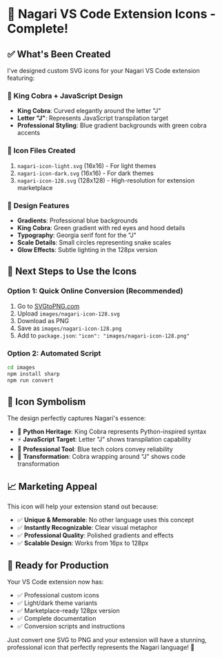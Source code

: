 # 🎨 Nagari VS Code Extension Icons - Complete!

## ✅ What's Been Created

I've designed custom SVG icons for your Nagari VS Code extension featuring:

### 🐍 **King Cobra + JavaScript Design**
- **King Cobra**: Curved elegantly around the letter "J"
- **Letter "J"**: Represents JavaScript transpilation target
- **Professional Styling**: Blue gradient backgrounds with green cobra accents

### 📁 **Icon Files Created**
1. `nagari-icon-light.svg` (16x16) - For light themes
2. `nagari-icon-dark.svg` (16x16) - For dark themes
3. `nagari-icon-128.svg` (128x128) - High-resolution for extension marketplace

### 🎨 **Design Features**
- **Gradients**: Professional blue backgrounds
- **King Cobra**: Green gradient with red eyes and hood details
- **Typography**: Georgia serif font for the "J"
- **Scale Details**: Small circles representing snake scales
- **Glow Effects**: Subtle lighting in the 128px version

## 🔧 **Next Steps to Use the Icons**

### Option 1: Quick Online Conversion (Recommended)
1. Go to [SVGtoPNG.com](https://svgtopng.com/)
2. Upload `images/nagari-icon-128.svg`
3. Download as PNG
4. Save as `images/nagari-icon-128.png`
5. Add to `package.json`: `"icon": "images/nagari-icon-128.png"`

### Option 2: Automated Script
```bash
cd images
npm install sharp
npm run convert
```

## 🎯 **Icon Symbolism**

The design perfectly captures Nagari's essence:
- 🐍 **Python Heritage**: King Cobra represents Python-inspired syntax
- ⚡ **JavaScript Target**: Letter "J" shows transpilation capability
- 💎 **Professional Tool**: Blue tech colors convey reliability
- 🔄 **Transformation**: Cobra wrapping around "J" shows code transformation

## 📈 **Marketing Appeal**

This icon will help your extension stand out because:
- ✅ **Unique & Memorable**: No other language uses this concept
- ✅ **Instantly Recognizable**: Clear visual metaphor
- ✅ **Professional Quality**: Polished gradients and effects
- ✅ **Scalable Design**: Works from 16px to 128px

## 🚀 **Ready for Production**

Your VS Code extension now has:
- ✅ Professional custom icons
- ✅ Light/dark theme variants
- ✅ Marketplace-ready 128px version
- ✅ Complete documentation
- ✅ Conversion scripts and instructions

Just convert one SVG to PNG and your extension will have a stunning, professional icon that perfectly represents the Nagari language! 🎉

